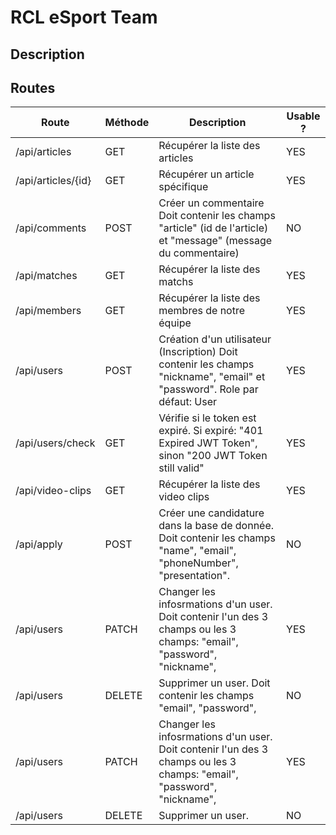 # RCL eSport Team

## Description

## Routes

| Route              | Méthode | Description                                                                                                               | Usable ? |
|--------------------|---------|---------------------------------------------------------------------------------------------------------------------------|----------|
| /api/articles      | GET     | Récupérer la liste des articles                                                                                           | YES      |
| /api/articles/{id} | GET     | Récupérer un article spécifique                                                                                           | YES      |
| /api/comments      | POST    | Créer un commentaire <br/> Doit contenir les champs "article" (id de l'article) et "message" (message du commentaire)     | NO       |
| /api/matches       | GET     | Récupérer la liste des matchs                                                                                             | YES      |
| /api/members       | GET     | Récupérer la liste des membres de notre équipe                                                                            | YES      |
| /api/users         | POST    | Création d'un utilisateur (Inscription) Doit contenir les champs "nickname", "email" et "password". Role par défaut: User | YES      |
| /api/users/check   | GET     | Vérifie si le token est expiré. Si expiré: "401 Expired JWT Token", sinon "200 JWT Token still valid"                     | YES      |
| /api/video-clips   | GET     | Récupérer la liste des video clips                                                                                        | YES      |
| /api/apply         | POST    | Créer une candidature dans la base de donnée.  Doit contenir les champs "name", "email", "phoneNumber", "presentation".   | NO       |
| /api/users         | PATCH   | Changer les infosrmations d'un user.  Doit contenir l'un des 3 champs ou les 3 champs: "email", "password", "nickname",   | YES      |
| /api/users         | DELETE  | Supprimer un user.  Doit contenir les champs "email", "password",                                                         | NO       |
| /api/users         | PATCH   | Changer les infosrmations d'un user.  Doit contenir l'un des 3 champs ou les 3 champs: "email", "password", "nickname",   | YES      |
| /api/users         | DELETE  | Supprimer un user.                                                                                                        | NO       |
